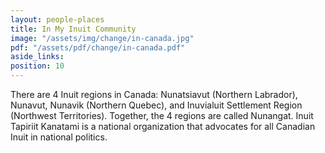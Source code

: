 ```yaml
---
layout: people-places
title: In My Inuit Community
image: "/assets/img/change/in-canada.jpg"
pdf: "/assets/pdf/change/in-canada.pdf"
aside_links: 
position: 10
---
```

There are 4 Inuit regions in Canada: Nunatsiavut (Northern Labrador), Nunavut, Nunavik (Northern Quebec), and Inuvialuit Settlement Region (Northwest Territories). Together, the 4 regions are called Nunangat. Inuit Tapiriit Kanatami is a national organization that advocates for all Canadian Inuit in national politics.
